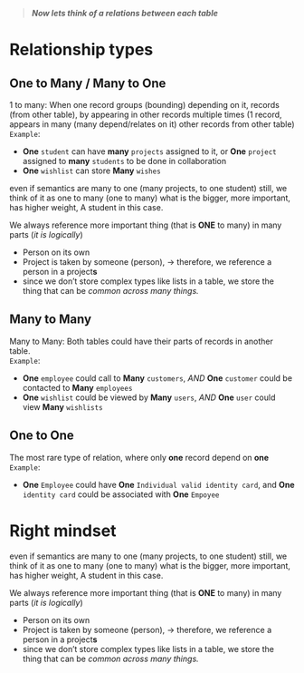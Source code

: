 > **_Now lets think of a relations between each table_**

# Relationship types
## One to Many / Many to One
1 to many: When one record groups (bounding) depending on it, records (from other table), by appearing in other records multiple times (1 record, appears in many (many depend/relates on it) other records from other table)
`Example`: 
- **One** `student` can have **many** `projects` assigned to it, or **One** `project` assigned to **many** `students` to be done in collaboration
- **One** `wishlist` can store **Many** `wishes`

even if semantics are many to one (many projects, to one student) still, we think of it as one to many (one to many) what is the bigger, more important, has higher weight, A student in this case.

We always reference more important thing (that is **ONE** to many) in many parts  (*it is logically*)

- Person on its own
- Project is taken by someone (person), → therefore, we reference a person in a project**s**
- since we don’t store complex types like lists in a table, we store the thing that can be *common across many things.*

## Many to Many
Many to Many: Both tables could have their parts of records in another table.  
`Example`:
- **One** `employee` could call to **Many** `customers`, _AND_ **One** `customer` could be contacted to **Many** `employees`
- **One** `wishlist` could be viewed by **Many** `users`, _AND_ **One** `user` could view **Many** `wishlists`

## One to One
The most rare type of relation, where only **one** record depend on **one**
`Example`:
- **One** `Employee` could have **One** `Individual valid identity card`, and **One** `identity card` could be associated with **One** `Empoyee`

# Right mindset
even if semantics are many to one (many projects, to one student) still, we think of it as one to many (one to many) what is the bigger, more important, has higher weight, A student in this case.

We always reference more important thing (that is **ONE** to many) in many parts  (*it is logically*)

- Person on its own
- Project is taken by someone (person), → therefore, we reference a person in a project**s**
- since we don’t store complex types like lists in a table, we store the thing that can be *common across many things.*
 